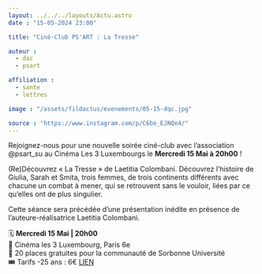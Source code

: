 ```yaml
---
layout: ../../../layouts/Actu.astro
date : "15-05-2024 23:00"

title: "Ciné-Club PS'ART : La Tresse"

auteur :
  - dac
  - psart

affiliation :
  - sante
  - lettres

image : "/assets/fildactus/evenements/05-15-dqc.jpg"

source : "https://www.instagram.com/p/C6bo_EJNQe4/"
---
```


Rejoignez-nous pour une nouvelle soirée ciné-club avec l’association @psart_su au Cinéma Les 3 Luxembourgs le __Mercredi 15 Mai à 20h00__ !

(Re)Découvrez « La Tresse » de Laetitia Colombani. Découvrez l’histoire de Giulia, Sarah et Smita, trois femmes, de trois continents différents avec chacune un combat à mener, qui se retrouvent sans le vouloir, liées par ce qu’elles ont de plus singulier.

Cette séance sera précédée d’une présentation inédite en présence de l’auteure-réalisatrice Laetitia Colombani.

🗓️ __Mercredi 15 Mai | 20h00__  
📍 Cinéma les 3 Luxembourg, Paris 6e  
📌 20 places gratuites pour la communauté de Sorbonne Université  
🎟️ Tarifs -25 ans : 6€ [LIEN](https://www.lestroisluxembourg.com/reserver/F307625/D1715796000/VO/269614/)